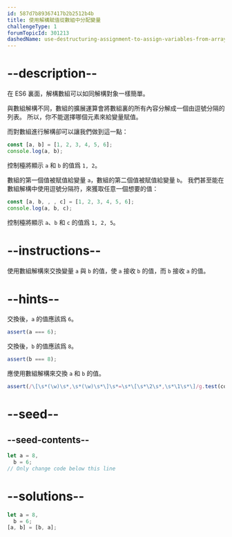 ```yaml
---
id: 587d7b89367417b2b2512b4b
title: 使用解構賦值從數組中分配變量
challengeType: 1
forumTopicId: 301213
dashedName: use-destructuring-assignment-to-assign-variables-from-arrays
---
```


# --description--

在 ES6 裏面，解構數組可以如同解構對象一樣簡單。

與數組解構不同，數組的擴展運算會將數組裏的所有內容分解成一個由逗號分隔的列表。 所以，你不能選擇哪個元素來給變量賦值。

而對數組進行解構卻可以讓我們做到這一點：

```js
const [a, b] = [1, 2, 3, 4, 5, 6];
console.log(a, b);
```

控制檯將顯示 `a` 和 `b` 的值爲 `1, 2`。

數組的第一個值被賦值給變量 `a`，數組的第二個值被賦值給變量 `b`。 我們甚至能在數組解構中使用逗號分隔符，來獲取任意一個想要的值：

```js
const [a, b, , , c] = [1, 2, 3, 4, 5, 6];
console.log(a, b, c);
```

控制檯將顯示 `a`、`b` 和 `c` 的值爲 `1, 2, 5`。

# --instructions--

使用數組解構來交換變量 `a` 與 `b` 的值，使 `a` 接收 `b` 的值，而 `b` 接收 `a` 的值。

# --hints--

交換後，`a` 的值應該爲 `6`。

```js
assert(a === 6);
```

交換後，`b` 的值應該爲 `8`。

```js
assert(b === 8);
```

應使用數組解構來交換 `a` 和 `b` 的值。

```js
assert(/\[\s*(\w)\s*,\s*(\w)\s*\]\s*=\s*\[\s*\2\s*,\s*\1\s*\]/g.test(code));
```

# --seed--

## --seed-contents--

```js
let a = 8,
  b = 6;
// Only change code below this line
```

# --solutions--

```js
let a = 8,
  b = 6;
[a, b] = [b, a];
```
